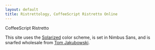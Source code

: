 ```yaml
---
layout: default
title: Ristrettology, CoffeeScript Ristretto Online
---
```


CoffeeScript Ristretto

This site uses the [Solarized][solarized] color scheme, is set
in Nimbus Sans, and is snarfed wholesale from [Tom Jakubowski][tj].

[github]: http://github.com/tomjakubowski
[tunewiki]: http://www.tunewiki.com/
[email]: mailto:tom@crystae.net
[solarized]: http://ethanschoonover.com/solarized
[tj]: http://www.crystae.net/
